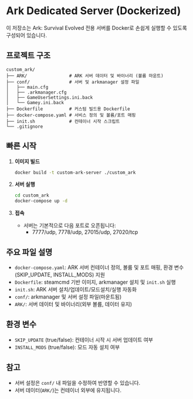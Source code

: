 # Ark Dedicated Server (Dockerized)

이 저장소는 Ark: Survival Evolved 전용 서버를 Docker로 손쉽게 실행할 수 있도록 구성되어 있습니다.

## 프로젝트 구조

```
custom_ark/
├── ARK/                # ARK 서버 데이터 및 바이너리 (볼륨 마운트)
├── conf/               # 서버 및 arkmanager 설정 파일
│   ├── main.cfg
│   ├── .arkmanager.cfg
│   ├── GameUserSettings.ini.back
│   └── Gamey.ini.back
├── Dockerfile          # 커스텀 빌드용 Dockerfile
├── docker-compose.yaml # 서비스 정의 및 볼륨/포트 매핑
├── init.sh             # 컨테이너 시작 스크립트
└── .gitignore
```

## 빠른 시작

1. **이미지 빌드**
   ```bash
   docker build -t custom-ark-server ./custom_ark
   ```

2. **서버 실행**
   ```bash
   cd custom_ark
   docker-compose up -d
   ```

3. **접속**
   - 서버는 기본적으로 다음 포트로 오픈됩니다:
     - 7777/udp, 7778/udp, 27015/udp, 27020/tcp

## 주요 파일 설명

- `docker-compose.yaml`: ARK 서버 컨테이너 정의, 볼륨 및 포트 매핑, 환경 변수(SKIP_UPDATE, INSTALL_MODS) 지원
- `Dockerfile`: steamcmd 기반 이미지, arkmanager 설치 및 `init.sh` 실행
- `init.sh`: ARK 서버 설치/업데이트/모드설치/실행 자동화
- `conf/`: arkmanager 및 서버 설정 파일(마운트됨)
- `ARK/`: 서버 데이터 및 바이너리(외부 볼륨, 데이터 유지)

## 환경 변수

- `SKIP_UPDATE` (true/false): 컨테이너 시작 시 서버 업데이트 여부
- `INSTALL_MODS` (true/false): 모드 자동 설치 여부

## 참고

- 서버 설정은 `conf/` 내 파일을 수정하여 반영할 수 있습니다.
- 서버 데이터(`ARK/`)는 컨테이너 외부에 유지됩니다. 